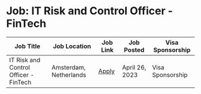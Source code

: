 # Job: IT Risk and Control Officer - FinTech

| Job Title | Job Location | Job Link | Job Posted | Visa Sponsorship |
| --- | --- | --- | --- | --- |
| IT Risk and Control Officer - FinTech | Amsterdam, Netherlands | [Apply](https://jobs.booking.com/careers/job/562949957276585) | April 26, 2023 | Visa Sponsorship |
